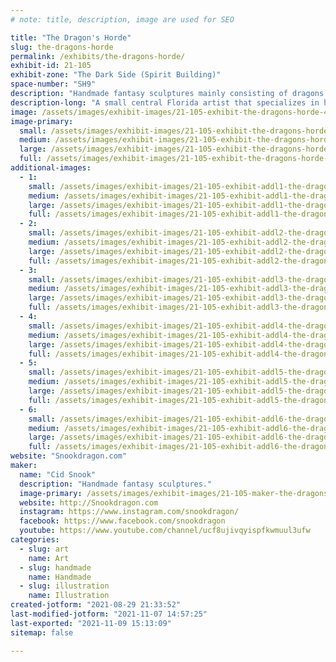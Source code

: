 ```yaml
---
# note: title, description, image are used for SEO

title: "The Dragon's Horde"
slug: the-dragons-horde
permalink: /exhibits/the-dragons-horde/
exhibit-id: 21-105
exhibit-zone: "The Dark Side (Spirit Building)"
space-number: "SH9"
description: "Handmade fantasy sculptures mainly consisting of dragons."
description-long: "A small central Florida artist that specializes in handmade fantasy sculptures mainly consisting of dragons. Everything is sculpted by hand, molded in silicone, cast and hand painted. "
image: /assets/images/exhibit-images/21-105-exhibit-the-dragons-horde-4-large.jpg
image-primary: 
  small: /assets/images/exhibit-images/21-105-exhibit-the-dragons-horde-4-small.jpg
  medium: /assets/images/exhibit-images/21-105-exhibit-the-dragons-horde-4-medium.jpg
  large: /assets/images/exhibit-images/21-105-exhibit-the-dragons-horde-4-large.jpg
  full: /assets/images/exhibit-images/21-105-exhibit-the-dragons-horde-4-full.jpg
additional-images: 
  - 1:
    small: /assets/images/exhibit-images/21-105-exhibit-addl1-the-dragons-horde-3-small.jpg
    medium: /assets/images/exhibit-images/21-105-exhibit-addl1-the-dragons-horde-3-medium.jpg
    large: /assets/images/exhibit-images/21-105-exhibit-addl1-the-dragons-horde-3-large.jpg
    full: /assets/images/exhibit-images/21-105-exhibit-addl1-the-dragons-horde-3-full.jpg
  - 2:
    small: /assets/images/exhibit-images/21-105-exhibit-addl2-the-dragons-horde-5-small.jpg
    medium: /assets/images/exhibit-images/21-105-exhibit-addl2-the-dragons-horde-5-medium.jpg
    large: /assets/images/exhibit-images/21-105-exhibit-addl2-the-dragons-horde-5-large.jpg
    full: /assets/images/exhibit-images/21-105-exhibit-addl2-the-dragons-horde-5-full.jpg
  - 3:
    small: /assets/images/exhibit-images/21-105-exhibit-addl3-the-dragons-horde-makerfaire-small.JPEG
    medium: /assets/images/exhibit-images/21-105-exhibit-addl3-the-dragons-horde-makerfaire-medium.JPEG
    large: /assets/images/exhibit-images/21-105-exhibit-addl3-the-dragons-horde-makerfaire-large.JPEG
    full: /assets/images/exhibit-images/21-105-exhibit-addl3-the-dragons-horde-makerfaire-full.JPEG
  - 4:
    small: /assets/images/exhibit-images/21-105-exhibit-addl4-the-dragons-horde-makerfaire2-small.jpg
    medium: /assets/images/exhibit-images/21-105-exhibit-addl4-the-dragons-horde-makerfaire2-medium.jpg
    large: /assets/images/exhibit-images/21-105-exhibit-addl4-the-dragons-horde-makerfaire2-large.jpg
    full: /assets/images/exhibit-images/21-105-exhibit-addl4-the-dragons-horde-makerfaire2-full.jpg
  - 5:
    small: /assets/images/exhibit-images/21-105-exhibit-addl5-the-dragons-horde-makersfaire-small.jpg
    medium: /assets/images/exhibit-images/21-105-exhibit-addl5-the-dragons-horde-makersfaire-medium.jpg
    large: /assets/images/exhibit-images/21-105-exhibit-addl5-the-dragons-horde-makersfaire-large.jpg
    full: /assets/images/exhibit-images/21-105-exhibit-addl5-the-dragons-horde-makersfaire-full.jpg
  - 6:
    small: /assets/images/exhibit-images/21-105-exhibit-addl6-the-dragons-horde-mkersfair-small.jpg
    medium: /assets/images/exhibit-images/21-105-exhibit-addl6-the-dragons-horde-mkersfair-medium.jpg
    large: /assets/images/exhibit-images/21-105-exhibit-addl6-the-dragons-horde-mkersfair-large.jpg
    full: /assets/images/exhibit-images/21-105-exhibit-addl6-the-dragons-horde-mkersfair-full.jpg
website: "Snookdragon.com"
maker: 
  name: "Cid Snook"
  description: "Handmade fantasy sculptures."
  image-primary: /assets/images/exhibit-images/21-105-maker-the-dragons-horde-cardsmf3-medium.jpg
  website: http://Snookdragon.com
  instagram: https://www.instagram.com/snookdragon/
  facebook: https://www.facebook.com/snookdragon
  youtube: https://www.youtube.com/channel/ucf8ujivqyispfkwmuul3ufw
categories: 
  - slug: art
    name: Art
  - slug: handmade
    name: Handmade
  - slug: illustration
    name: Illustration
created-jotform: "2021-08-29 21:33:52"
last-modified-jotform: "2021-11-07 14:57:25"
last-exported: "2021-11-09 15:13:09"
sitemap: false

---
```

